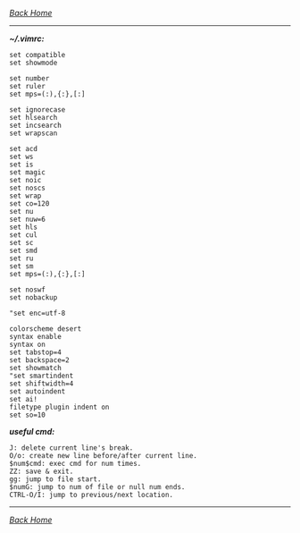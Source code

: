_*[Back Home](https://github.com/bluefalconjun/bluefalconjun.github.io)*_
***  
_**~/.vimrc:**_  

    set compatible
    set showmode

    set number
    set ruler
    set mps=(:),{:},[:]

    set ignorecase
    set hlsearch
    set incsearch
    set wrapscan
    
    set acd
    set ws
    set is
    set magic
    set noic
    set noscs
    set wrap
    set co=120
    set nu
    set nuw=6
    set hls
    set cul
    set sc
    set smd
    set ru
    set sm
    set mps=(:),{:},[:]
    
    set noswf
    set nobackup
    
    "set enc=utf-8

    colorscheme desert
    syntax enable
    syntax on
    set tabstop=4
    set backspace=2
    set showmatch
    "set smartindent
    set shiftwidth=4
    set autoindent
    set ai!
    filetype plugin indent on
    set so=10
    
_**useful cmd:**_  

    J: delete current line's break.
    O/o: create new line before/after current line.
    $num$cmd: exec cmd for num times.
    ZZ: save & exit.
    gg: jump to file start.
    $numG: jump to num of file or null num ends.
    CTRL-O/I: jump to previous/next location.

    


***  
_*[Back Home](https://github.com/bluefalconjun/bluefalconjun.github.io)*_
